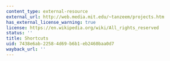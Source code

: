 ```yaml
---
content_type: external-resource
external_url: http://web.media.mit.edu/~tanzeem/projects.htm
has_external_license_warning: true
license: https://en.wikipedia.org/wiki/All_rights_reserved
status: ''
title: Shortcuts
uid: 7438e6ab-2258-4d69-b6b1-eb2460baa0d7
wayback_url: ''
---
```

